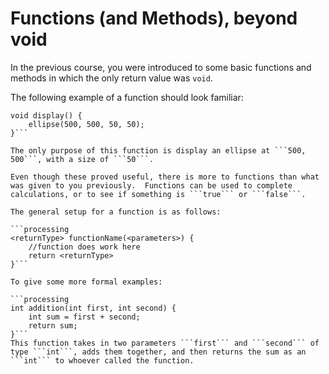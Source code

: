 # Functions (and Methods), beyond void

In the previous course, you were introduced to some basic functions and methods in which the only return value was ``void``.

The following example of a function should look familiar:
```processing
void display() {
    ellipse(500, 500, 50, 50);
}```

The only purpose of this function is display an ellipse at ```500, 500```, with a size of ```50```.

Even though these proved useful, there is more to functions than what was given to you previously.  Functions can be used to complete calculations, or to see if something is ```true``` or ```false```.

The general setup for a function is as follows:

```processing
<returnType> functionName(<parameters>) {
    //function does work here
    return <returnType>
}```

To give some more formal examples:

```processing
int addition(int first, int second) {
    int sum = first + second;
    return sum;
}```
This function takes in two parameters ```first``` and ```second``` of type ```int```, adds them together, and then returns the sum as an ```int``` to whoever called the function.

